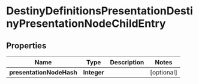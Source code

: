 
# DestinyDefinitionsPresentationDestinyPresentationNodeChildEntry

## Properties
Name | Type | Description | Notes
------------ | ------------- | ------------- | -------------
**presentationNodeHash** | **Integer** |  |  [optional]



